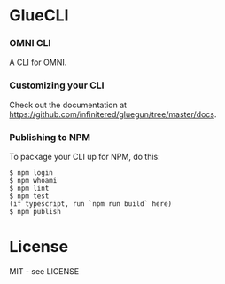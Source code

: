 # GlueCLI

### OMNI CLI

A CLI for OMNI.

### Customizing your CLI

Check out the documentation at https://github.com/infinitered/gluegun/tree/master/docs.

### Publishing to NPM

To package your CLI up for NPM, do this:

```shell
$ npm login
$ npm whoami
$ npm lint
$ npm test
(if typescript, run `npm run build` here)
$ npm publish
```

# License

MIT - see LICENSE

